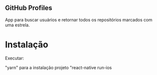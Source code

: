 ## GitHub Profiles

App para buscar usuários e retornar todos os repositórios marcados com uma estrela.

# Instalação

Executar: 

  "yarn" para a instalação projeto
  "react-native run-ios

